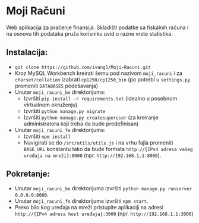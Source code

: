 # Moji Računi

Web aplikacija za praćenje finansija. Skladišti podatke sa fiskalnih računa i na osnovu tih podataka pruža korisniku uvid u razne vrste statistika.

## Instalacija:

- `git clone https://github.com/ivang5/Moji-Racuni.git`
- Kroz MySQL Workbench kreirati šemu pod nazivom `moji_racuni` i za `charset/collation` izabrati `cp1250/cp1250_bin` (po potrebi u `settings.py` promeniti `DATABASES` podešavanja)
- Unutar `moji_racuni_be` direktorijuma:
  - Izvršiti `pip install -r requirements.txt` (idealno u posebnom virtualnom okruženju)
  - Izvršiti `python manage.py migrate`
  - Izvršiti `python manage.py createsuperuser` (za kreiranje administratora koji treba da bude predefinisan)
- Unutar `moji_racuni_fe` direktorijuma:
  - Izvršiti `npm install`
  - Navigirati se do `/src/utils/utils.js` i na vrhu fajla promeniti `BASE_URL` konstantu tako da bude formata `http://{IPv4 adresa vašeg uređaja na mreži}:8000` (npr. `http://192.168.1.1:8000`).

## Pokretanje:

- Unutar `moji_racuni_be` direktorijuma izvršiti `python manage.py runserver 0.0.0.0:8000`.
- Unutar `moji_racuni_fe` direktorijuma izvršiti `npm start`.
- Preko bilo kog uređaja na mreži pristupite aplikaciji na adresi `http://{IPv4 adresa host uređaja}:3000` (npr. `http://192.168.1.1:3000`)
